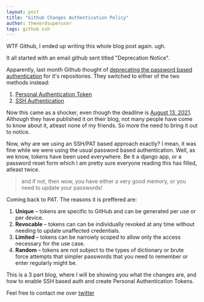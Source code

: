 ```yaml
---
layout: post
title: "Github Changes Authentication Policy"
author: thenerdsuperuser
tags: github ssh
---
```


WTF Github, I ended up writing this whole blog post again. ugh.

It all started with an email github sent titled "Deprecation Notice".

Apparently, last month Github thought of [deprecating the password based authentication](https://github.blog/2020-12-15-token-authentication-requirements-for-git-operations/) for it's repositories. They switched to either of the two methods instead:   
1. [Personal Authentication Token](https://docs.github.com/en/free-pro-team@latest/github/authenticating-to-github/creating-a-personal-access-token)   
2. [SSH Authentication](https://docs.github.com/en/free-pro-team@latest/github/authenticating-to-github/connecting-to-github-with-ssh)   

Now this came as a shocker, even though the deadline is [August 13, 2021](https://github.blog/2020-12-15-token-authentication-requirements-for-git-operations/#:~:text=Beginning,2021). Although they have published it on their blog, not many people have come to know about it, atleast none of my friends. So more the need to bring it out to notice.

Now, why are we using an SSH/PAT based approach exactly? I mean, it was fine while we were using the usual password based authentication. Well, as we know, tokens have been used everywhere. Be it a django app, or a password reset form which I am pretty sure everyone reading this has filled, atleast twice.
> and if not, then wow, you have either a very good memory, or you need to update your passwords!

Coming back to PAT. The reasons it is preffered are:   
1. **Unique** – tokens are specific to GitHub and can be generated per use or per device.   
2. **Revocable** – tokens can can be individually revoked at any time without needing to update unaffected credentials.   
3. **Limited** – tokens can be narrowly scoped to allow only the access necessary for the use case.   
4. **Random** – tokens are not subject to the types of dictionary or brute force attempts that simpler passwords that you need to remember or enter regularly might be.   

This is a 3 part blog, where I will be showing you what the changes are, and how to enable SSH based auth and create Personal Authentication Tokens. 

Feel free to contact me over [twitter](https://twitter.com/vimoveremacs)
